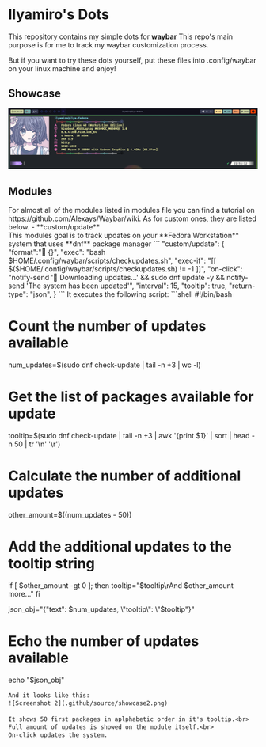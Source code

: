 <h1>Ilyamiro's Dots</h1>

This repository contains my simple dots for <b>[waybar](https://github.com/Alexays/Waybar)</b>
This repo's main purpose is for me to track my waybar customization process.

But if you want to try these dots yourself, 
put these files into .config/waybar on your linux machine and enjoy!

<h2>Showcase</h2>

![Screenshot 2](.github/source/showcase1.png)


<h2>Modules</h2>
For almost all of the modules listed in modules file you can find a tutorial on https://github.com/Alexays/Waybar/wiki. As for custom ones, they are listed below.
- **custom/update**<br>
This modules goal is to track updates on your **Fedora Workstation** system that uses **dnf** package manager
```
"custom/update": {
  "format":" {}",
  "exec": "bash $HOME/.config/waybar/scripts/checkupdates.sh",
  "exec-if": "[[ $($HOME/.config/waybar/scripts/checkupdates.sh) != -1 ]]",
  "on-click": "notify-send ' Downloading updates...' && sudo dnf update -y && notify-send 'The system has been updated'",
  "interval": 15,
  "tooltip": true,
  "return-type": "json",
}
```
It executes the following script:
```shell
#!/bin/bash

# Count the number of updates available
num_updates=$(sudo dnf check-update | tail -n +3 | wc -l)

# Get the list of packages available for update
tooltip=$(sudo dnf check-update | tail -n +3 | awk '{print $1}' | sort | head -n 50 | tr '\n' '\r')

# Calculate the number of additional updates
other_amount=$((num_updates - 50))

# Add the additional updates to the tooltip string
if [ $other_amount -gt 0 ]; then
    tooltip="$tooltip\rAnd $other_amount more..."
fi

json_obj="{\"text\": $num_updates, \"tooltip\": \"$tooltip\"}"

# Echo the number of updates available
echo "$json_obj"

```
And it looks like this:
![Screenshot 2](.github/source/showcase2.png)

It shows 50 first packages in aplphabetic order in it's tooltip.<br>
Full amount of updates is showed on the module itself.<br>
On-click updates the system.
